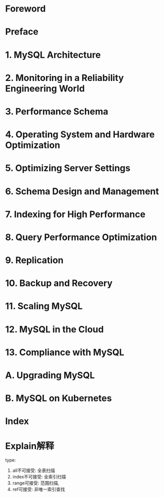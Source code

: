 # Foreword
# Preface
# 1. MySQL Architecture
# 2. Monitoring in a Reliability Engineering World
# 3. Performance Schema
# 4. Operating System and Hardware Optimization
# 5. Optimizing Server Settings
# 6. Schema Design and Management
# 7. Indexing for High Performance
# 8. Query Performance Optimization
# 9. Replication
# 10. Backup and Recovery
# 11. Scaling MySQL
# 12. MySQL in the Cloud
# 13. Compliance with MySQL
# A. Upgrading MySQL
# B. MySQL on Kubernetes
# Index
# Explain解释
type:
1. all不可接受: 全表扫描 
2. index不可接受: 全索引扫描
3. range可接受: 范围扫描,
4. ref可接受: 非唯一索引查找